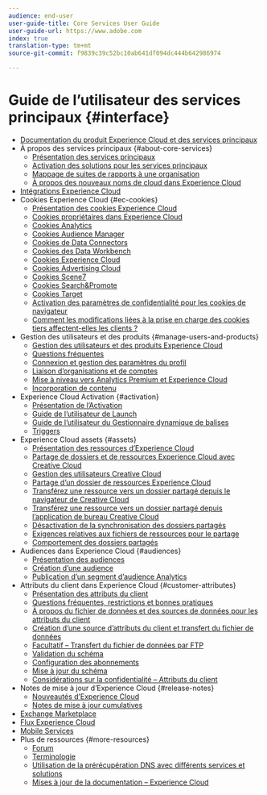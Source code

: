 ```yaml
---
audience: end-user
user-guide-title: Core Services User Guide
user-guide-url: https://www.adobe.com
index: true
translation-type: tm+mt
source-git-commit: f9839c39c52bc10ab641df094dc444b642986974

---
```



# Guide de l’utilisateur des services principaux {#interface}

+ [Documentation du produit Experience Cloud et des services principaux](experience-cloud.md)
+ À propos des services principaux {#about-core-services}
   + [Présentation des services principaux](core-services-landing.md)
   + [Activation des solutions pour les services principaux](core-services/core-services.md)
   + [Mappage de suites de rapports à une organisation](core-services/report-suite-mapping.md)
   + [À propos des nouveaux noms de cloud dans Experience Cloud](solutions-core-services.md)
+ [Intégrations Experience Cloud](marketing-cloud-integrations.md)
+ Cookies Experience Cloud {#ec-cookies}
   + [Présentation des cookies Experience Cloud](cookies/cookies-privacy.md)
   + [Cookies propriétaires dans Experience Cloud](cookies/cookies-first-party.md)
   + [Cookies Analytics](cookies/cookies-analytics.md)
   + [Cookies Audience Manager](cookies/cookies-am.md)
   + [Cookies de Data Connectors](cookies/cookies-dc.md)
   + [Cookies des Data Workbench](cookies/cookies-insight.md)
   + [Cookies Experience Cloud](cookies/cookies-mc.md)
   + [Cookies Advertising Cloud](cookies/cookies-advertising-cloud.md)
   + [Cookies Scene7](cookies/cookies-s7.md)
   + [Cookies Search&amp;Promote](cookies/cookies-snp.md)
   + [Cookies Target](cookies/cookies-target.md)
   + [Activation des paramètres de confidentialité pour les cookies de navigateur](cookies/browser-cookie-settings.md)
   + [Comment les modifications liées à la prise en charge des cookies tiers affectent-elles les clients ?](cookies/cookies-thirdparty.md)
+ Gestion des utilisateurs et des produits {#manage-users-and-products}
   + [Gestion des utilisateurs et des produits Experience Cloud](admin-getting-started/admin-getting-started.md)
   + [Questions fréquentes](admin-getting-started/faq.md)
   + [Connexion et gestion des paramètres du profil](admin-getting-started/getting-started-experience-cloud.md)
   + [Liaison d’organisations et de comptes](admin-getting-started/organizations.md)
   + [Mise à niveau vers Analytics Premium et Experience Cloud](admin-getting-started/upgrade-to-analytics-premium.md)
   + [Incorporation de contenu](admin-getting-started/oembed.md)
+ Experience Cloud Activation {#activation}
   + [Présentation de l’Activation](activation/activation.md)
   + [Guide de l’utilisateur de Launch](https://docs.adobe.com/content/help/en/launch/using/overview.html)
   + [Guide de l’utilisateur du Gestionnaire dynamique de balises](https://docs.adobe.com/content/help/en/dtm/using/dtm-home.html)
   + [Triggers](activation/triggers.md)
+ Experience Cloud assets {#assets}
   + [Présentation des ressources d’Experience Cloud](experience-cloud-assets/experience-cloud-assets.md)
   + [Partage de dossiers et de ressources Experience Cloud avec Creative Cloud](experience-cloud-assets/creative-cloud.md)
   + [Gestion des utilisateurs Creative Cloud](experience-cloud-assets/t-admin-add-cc-user.md)
   + [Partage d’un dossier de ressources Experience Cloud](experience-cloud-assets/t-share-creative-cloud.md)
   + [Transférez une ressource vers un dossier partagé depuis le navigateur de Creative Cloud](experience-cloud-assets/t-upload-asset-cc.md)
   + [Transférez une ressource vers un dossier partagé depuis l’application de bureau Creative Cloud](experience-cloud-assets/t-cc-asset-upload-thor.md)
   + [Désactivation de la synchronisation des dossiers partagés](experience-cloud-assets/t-disable-asset-sync.md)
   + [Exigences relatives aux fichiers de ressources pour le partage](experience-cloud-assets/assets-file-reqs.md)
   + [Comportement des dossiers partagés](experience-cloud-assets/asset-behavior.md)
+ Audiences dans Experience Cloud {#audiences}
   + [Présentation des audiences](audience-library/audience-library.md)
   + [Création d’une audience](audience-library/t-audience-create.md)
   + [Publication d’un segment d’audience Analytics](audience-library/t-publish-audience-segment.md)
+ Attributs du client dans Experience Cloud {#customer-attributes}
   + [Présentation des attributs du client](attributes/attributes.md)
   + [Questions fréquentes, restrictions et bonnes pratiques](attributes/faq-crs.md)
   + [À propos du fichier de données et des sources de données pour les attributs du client](attributes/crs-data-file.md)
   + [Création d’une source d’attributs du client et transfert du fichier de données](attributes/t-crs-usecase.md)
   + [Facultatif – Transfert du fichier de données par FTP](attributes/t-upload-attributes-ftp.md)
   + [Validation du schéma](attributes/validate-schema.md)
   + [Configuration des abonnements](attributes/subscription.md)
   + [Mise à jour du schéma](attributes/t-update-schema.md)
   + [Considérations sur la confidentialité – Attributs du client](attributes/privacy-mac.md)
+ Notes de mise à jour d’Experience Cloud {#release-notes}
   + [Nouveautés d’Experience Cloud](https://docs.adobe.com/content/help/en/release-notes/experience-cloud/current.html)
   + [Notes de mise à jour cumulatives](marketing-cloud-interface/release-notes.md)
+ [Exchange Marketplace](exchange.md)
+ [Flux Experience Cloud](feed.md)
+ [Mobile Services](https://docs.adobe.com/content/help/en/mobile-services/using/home.html)
+ Plus de ressources {#more-resources}
   + [Forum](https://forums.adobe.com/community/experience-cloud)
   + [Terminologie](terms.md)
   + [Utilisation de la prérécupération DNS avec différents services et solutions](dns-prefetch.md)
   + [Mises à jour de la documentation – Experience Cloud](doc-updates.md)
